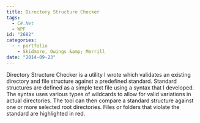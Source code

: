```yaml
---
title: Directory Structure Checker
tags:
  - C#.Net
  - WPF
id: "2682"
categories:
  - - portfolio
    - Skidmore, Owings &amp; Merrill
date: "2014-09-23"
---
```


Directory Structure Checker is a utility I wrote which validates an existing directory and file structure against a predefined standard. Standard structures are defined as a simple text file using a syntax that I developed. The syntax uses various types of wildcards to allow for valid variations in actual directories. The tool can then compare a standard structure against one or more selected root directories. Files or folders that violate the standard are highlighted in red.
